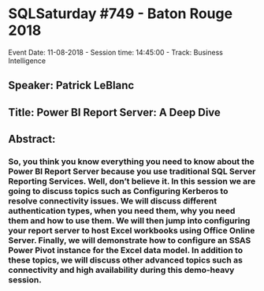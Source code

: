 # SQLSaturday #749 - Baton Rouge 2018
Event Date: 11-08-2018 - Session time: 14:45:00 - Track: Business Intelligence
## Speaker: Patrick LeBlanc
## Title: Power BI Report Server: A Deep Dive
## Abstract:
### So, you think you know everything you need to know about the Power BI Report Server because you use traditional SQL Server Reporting Services.  Well, don’t believe it.  In this session we are going to discuss topics such as Configuring Kerberos to resolve connectivity issues. We will discuss different authentication types, when you need them, why you need them and how to use them.  We will then jump into configuring your report server to host Excel workbooks using Office Online Server.   Finally, we will demonstrate how to configure an SSAS Power Pivot instance for the Excel data model.  In addition to these topics, we will discuss other advanced topics such as connectivity and high availability during this demo-heavy session.
